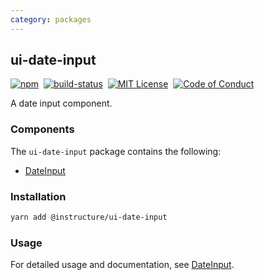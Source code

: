 ```yaml
---
category: packages
---
```


## ui-date-input

[![npm][npm]][npm-url]&nbsp;
[![build-status][build-status]][build-status-url]&nbsp;
[![MIT License][license-badge]][LICENSE]&nbsp;
[![Code of Conduct][coc-badge]][coc]

A date input component.

### Components
The `ui-date-input` package contains the following:
- [DateInput](#DateInput)

### Installation

```sh
yarn add @instructure/ui-date-input
```

### Usage
For detailed usage and documentation, see [DateInput](#DateInput).

[npm]: https://img.shields.io/npm/v/@instructure/ui-date-input.svg
[npm-url]: https://npmjs.com/package/@instructure/ui-date-input

[build-status]: https://travis-ci.org/instructure/instructure-ui.svg?branch=master
[build-status-url]: https://travis-ci.org/instructure/instructure-ui "Travis CI"

[license-badge]: https://img.shields.io/npm/l/instructure-ui.svg?style=flat-square
[license]: https://github.com/instructure/instructure-ui/blob/master/LICENSE

[coc-badge]: https://img.shields.io/badge/code%20of-conduct-ff69b4.svg?style=flat-square
[coc]: https://github.com/instructure/instructure-ui/blob/master/CODE_OF_CONDUCT.md
